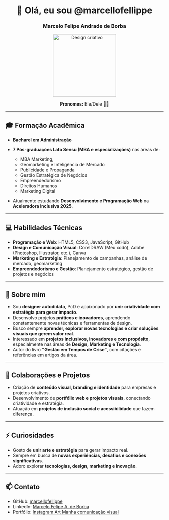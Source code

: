 <h1 align="center">👋 Olá, eu sou @marcellofellippe</h1>
<h3 align="center">Marcelo Felipe Andrade de Borba</h3>

<p align="center">
  <img src="https://media2.giphy.com/media/v1.Y2lkPTZjMDliOTUydHR0bXQ5aXo4ZHZ4eWZpdDNvbWh5djBrcnk1ZWxpajhrNDZpcWpxZSZlcD12MV9pbnRlcm5hbF9naWZfYnlfaWQmY3Q9cw/SuCwUAOj2Bg2B4ExQ9/giphy.gif" alt="Design criativo" width="200"/>
</p>

<p align="center">
  <strong>Pronomes:</strong> Ele/Dele 🏳️‍🌈
</p>

---

## 🎓 Formação Acadêmica
- **Bacharel em Administração**  
- **7 Pós-graduações Lato Sensu (MBA e especializações)** nas áreas de:  
  - MBA Marketing,
  - Geomarketing e Inteligência de Mercado 
  - Publicidade e Propaganda  
  - Gestão Estratégica de Negócios  
  - Empreendedorismo  
  - Direitos Humanos  
  - Marketing Digital  

- Atualmente estudando **Desenvolvimento e Programação Web** na **Aceleradora Inclusiva 2025**.

---

## 💻 Habilidades Técnicas
- **Programação e Web**: HTML5, CSS3, JavaScript, GitHub  
- **Design e Comunicação Visual**: CorelDRAW (Meu xodó), Adobe (Photoshop, Illustrator, etc.), Canva
- **Marketing e Estratégia**: Planejamento de campanhas, análise de mercado, geomarketing  
- **Empreendedorismo e Gestão**: Planejamento estratégico, gestão de projetos e negócios  

---

## 🌱 Sobre mim
- Sou **designer autodidata**, PcD e apaixonado por **unir criatividade com estratégia para gerar impacto**.  
- Desenvolvo projetos **práticos e inovadores**, aprendendo constantemente novas técnicas e ferramentas de design.  
- Busco sempre **aprender, explorar novas tecnologias e criar soluções visuais que gerem valor real**.  
- Interessado em **projetos inclusivos, inovadores e com propósito**, especialmente nas áreas de **Design, Marketing e Tecnologia**.  
- Autor do livro **"Gestão em Tempos de Crise"**, com citações e referências em artigos da área.

---

## 💞️ Colaborações e Projetos
- Criação de **conteúdo visual, branding e identidade** para empresas e projetos criativos.  
- Desenvolvimento de **portfólio web e projetos visuais**, conectando criatividade e estratégia.  
- Atuação em **projetos de inclusão social e acessibilidade** que fazem diferença.

---

## ⚡ Curiosidades
- Gosto de **unir arte e estratégia** para gerar impacto real.  
- Sempre em busca de **novas experiências, desafios e conexões significativas**.  
- Adoro explorar **tecnologias, design, marketing e inovação**.

---

## 📫 Contato
- GitHub: [marcellofellippe](https://github.com/marcellofellippe)  
- LinkedIn: [Marcelo Felipe A. de Borba](https://www.linkedin.com/in/marcelo-felipe-andrade-de-borba-b08793266)  
- Portfólio: [Instagram Art Manha comunicação visual](https://www.instagram.com/artmanha._)
